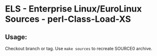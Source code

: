 # ELS - Enterprise Linux/EuroLinux Sources - perl-Class-Load-XS
 
## Usage:
  Checkout branch or tag. Use `make sources` to recreate  SOURCE0 archive.
